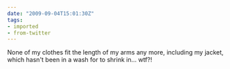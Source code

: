 ```yaml
---
date: "2009-09-04T15:01:30Z"
tags:
- imported
- from-twitter
---
```

None of my clothes fit the length of my arms any more, including my jacket, which hasn't been in a wash for to shrink in... wtf?!
